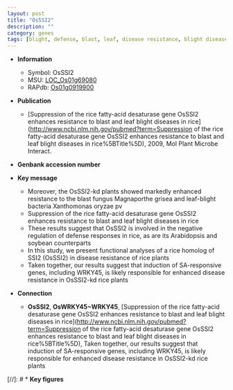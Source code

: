 ```yaml
---
layout: post
title: "OsSSI2"
description: ""
category: genes
tags: [blight, defense, blast, leaf, disease resistance, blight disease, disease, defense response]
---
```


* **Information**  
    + Symbol: OsSSI2  
    + MSU: [LOC_Os01g69080](http://rice.uga.edu/cgi-bin/ORF_infopage.cgi?orf=LOC_Os01g69080)  
    + RAPdb: [Os01g0919900](http://rapdb.dna.affrc.go.jp/viewer/gbrowse_details/irgsp1?name=Os01g0919900)  

* **Publication**  
    + [Suppression of the rice fatty-acid desaturase gene OsSSI2 enhances resistance to blast and leaf blight diseases in rice](http://www.ncbi.nlm.nih.gov/pubmed?term=Suppression of the rice fatty-acid desaturase gene OsSSI2 enhances resistance to blast and leaf blight diseases in rice%5BTitle%5D), 2009, Mol Plant Microbe Interact.

* **Genbank accession number**  

* **Key message**  
    + Moreover, the OsSSI2-kd plants showed markedly enhanced resistance to the blast fungus Magnaporthe grisea and leaf-blight bacteria Xanthomonas oryzae pv
    + Suppression of the rice fatty-acid desaturase gene OsSSI2 enhances resistance to blast and leaf blight diseases in rice
    + These results suggest that OsSSI2 is involved in the negative regulation of defense responses in rice, as are its Arabidopsis and soybean counterparts
    + In this study, we present functional analyses of a rice homolog of SSI2 (OsSSI2) in disease resistance of rice plants
    + Taken together, our results suggest that induction of SA-responsive genes, including WRKY45, is likely responsible for enhanced disease resistance in OsSSI2-kd rice plants

* **Connection**  
    + __OsSSI2__, __OsWRKY45~WRKY45__, [Suppression of the rice fatty-acid desaturase gene OsSSI2 enhances resistance to blast and leaf blight diseases in rice](http://www.ncbi.nlm.nih.gov/pubmed?term=Suppression of the rice fatty-acid desaturase gene OsSSI2 enhances resistance to blast and leaf blight diseases in rice%5BTitle%5D), Taken together, our results suggest that induction of SA-responsive genes, including WRKY45, is likely responsible for enhanced disease resistance in OsSSI2-kd rice plants

[//]: # * **Key figures**  


